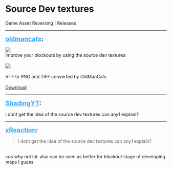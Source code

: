 # Source Dev textures
Game Asset Reversing | Releases

---
<strong style="font-size: 1.4em;"><span style="text-decoration: underline;text-decoration-color: #34a7f9;"><span style="color:#34a7f9;">oldmancats</span></span>:</strong>

<p><img style="max-width: 500px;" src="{{ '/wiki/threads/assets/a.964.png' | relative_url }}"><br />Improve your blockouts by using the source dev textures<br /><br /><img style="max-width: 500px;" src="{{ '/wiki/threads/assets/a.960.gif' | relative_url }}"><br /><br />VTF to PNG and TIFF converted by OldManCats<br /><br /><a href="https://mega.nz/file/qBIXlIQA#b5WF4mtnG0LboCQk2e0G_oa7Iseg6h6XLWNdDsuXEYc">Download</a></p>

---
<strong style="font-size: 1.4em;"><span style="text-decoration: underline;text-decoration-color: #34a7f9;"><span style="color:#34a7f9;">ShadingYT</span></span>:</strong>

<p>i dont get the idea of the source dev textures can any1 explain?</p>

---
<strong style="font-size: 1.4em;"><span style="text-decoration: underline;text-decoration-color: #34a7f9;"><span style="color:#34a7f9;">xReaction</span></span>:</strong>

<p><blockquote>i dont get the idea of the source dev textures can any1 explain?<br /></blockquote><br />cos why not lol. also can be seen as better for blockout stage of developing maps I guess</p>
